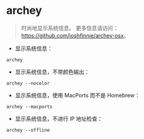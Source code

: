 # archey

> 时尚地显示系统信息。
> 更多信息请访问：<https://github.com/joshfinnie/archey-osx>。

- 显示系统信息：

`archey`

- 显示系统信息，不带颜色输出：

`archey --nocolor`

- 显示系统信息，使用 MacPorts 而不是 Homebrew：

`archey --macports`

- 显示系统信息，不进行 IP 地址检查：

`archey --offline`